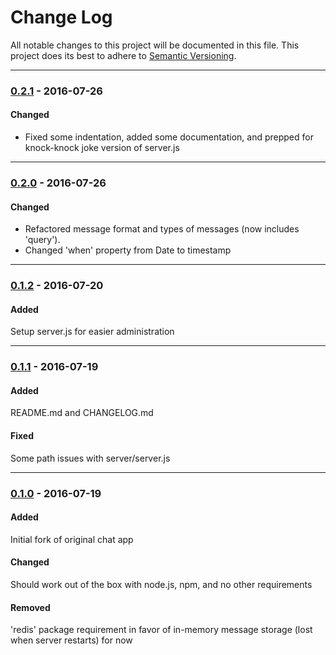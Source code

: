 # Change Log
All notable changes to this project will be documented in this file.
This project does its best to adhere to [Semantic Versioning](http://semver.org/).


--------
### [0.2.1](N/A) - 2016-07-26
#### Changed
* Fixed some indentation, added some documentation, and prepped for knock-knock joke version of server.js


--------
### [0.2.0](https://github.com/TeamworkGuy2/browser-bundle-examples/commit/c24cdd57ae763b8a2df3f159ce536ed1277f4503) - 2016-07-26
#### Changed
* Refactored message format and types of messages (now includes 'query').
* Changed 'when' property from Date to timestamp


--------
### [0.1.2](https://github.com/TeamworkGuy2/node-realtime-chat-app-example/commit/58cb13ea7dc6e4bcb4c1ac47486528cdfcdfc5d8) - 2016-07-20
#### Added
Setup server.js for easier administration


--------
### [0.1.1](https://github.com/TeamworkGuy2/node-realtime-chat-app-example/commit/94b332cf32113316310d223650d512de0a5770d5) - 2016-07-19
#### Added
README.md and CHANGELOG.md

#### Fixed
Some path issues with server/server.js


--------
### [0.1.0](https://github.com/TeamworkGuy2/node-realtime-chat-app-example/commit/c02e93437afee290be71efcd6520549436dee7c1) - 2016-07-19
#### Added
Initial fork of original chat app

#### Changed
Should work out of the box with node.js, npm, and no other requirements

#### Removed
'redis' package requirement in favor of in-memory message storage (lost when server restarts) for now
